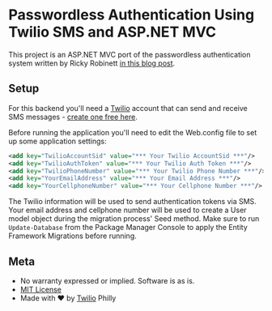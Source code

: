 # Passwordless Authentication Using Twilio SMS and ASP.NET MVC

This project is an ASP.NET MVC port of the passwordless authentication system written by Ricky Robinett [in this blog post](https://www.twilio.com/blog/2015/01/mobile-passwordless-sms-authentication-part-1-building-the-api-with-laravel-and-twilio.html).

## Setup

For this backend you'll need a [Twilio](http://twilio.com) account that can send and receive SMS messages - [create one free here](http://twilio.com/try-twilio).

Before running the application you'll need to edit the Web.config file to set up some application settings:

``` xml
<add key="TwilioAccountSid" value="*** Your Twilio AccountSid ***"/>
<add key="TwilioAuthToken" value="*** Your Twilio Auth Token ***"/>
<add key="TwilioPhoneNumber" value="*** Your Twilio Phone Number ***"/>
<add key="YourEmailAddress" value="*** Your Email Address ***"/>
<add key="YourCellphoneNumber" value="*** Your Cellphone Number ***"/>
```

The Twilio information will be used to send authentication tokens via SMS. Your email address and cellphone number will be used to create a User model object during the migration process' Seed method. Make sure to run `Update-Database` from the Package Manager Console to apply the Entity Framework Migrations before running.

## Meta

* No warranty expressed or implied. Software is as is.
* [MIT License](http://www.opensource.org/licenses/mit-license.html)
* Made with ♥ by [Twilio](http://twilio.com) Philly
